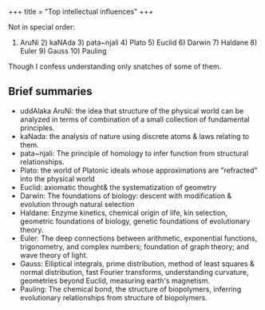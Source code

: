 +++
title = "Top intellectual influences"
+++

Not in special order:
1) AruNi 2) kaNAda 3) pata~njali 4) Plato 5) Euclid 6) Darwin 7) Haldane 8) Euler 9) Gauss 10) Pauling

Though I confess understanding only snatches of some of them.

## Brief summaries
- uddAlaka AruNi: the idea that structure of the physical world can be analyzed in terms of combination of a small collection of fundamental principles.
- kaNada: the analysis of nature using discrete atoms & laws relating to them.
- pata~njali: The principle of homology to infer function from structural relationships.
- Plato: the world of Platonic ideals whose approximations are "refracted" into the physical world
- Euclid: axiomatic thought& the systematization of geometry
- Darwin: The foundations of biology: descent with modification & evolution through natural selection
- Haldane: Enzyme kinetics, chemical origin of life, kin selection, geometric foundations of biology, genetic foundations of evolutionary theory.
- Euler: The deep connections between arithmetic, exponential functions, trigonometry, and complex numbers; foundation of graph theory; and wave theory of light.
- Gauss: Elliptical integrals, prime distribution, method of least squares & normal distribution, fast Fourier transforms, understanding curvature, geometries beyond Euclid, measuring earth's magnetism.
- Pauling: The chemical bond, the structure of biopolymers, inferring evolutionary relationships from structure of biopolymers.